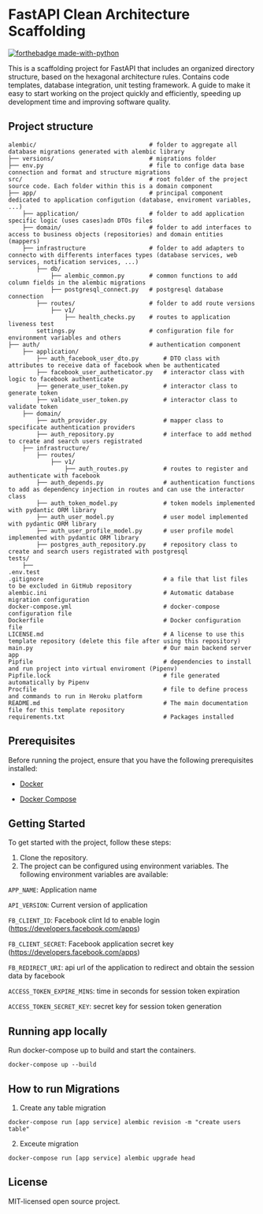 # FastAPI Clean Architecture Scaffolding
[![forthebadge made-with-python](http://ForTheBadge.com/images/badges/made-with-python.svg)](https://www.python.org/)

This is a scaffolding project for FastAPI that includes an organized directory structure, based on the hexagonal architecture rules. 
Contains code templates, database integration, unit testing framework.
A guide to make it easy to start working on the project quickly and efficiently, speeding up development
time and improving software quality.


## Project structure
```shell
alembic/                                # folder to aggregate all database migrations generated with alembic library
├── versions/                           # migrations folder
├── env.py                              # file to confige data base connection and format and structure migrations
src/                                    # root folder of the project source code. Each folder within this is a domain component
├── app/                                # principal component dedicated to application configution (database, enviroment variables, ...)
    ├── application/                    # folder to add application specific logic (uses cases)adn DTOs files 
    ├── domain/                         # folder to add interfaces to access to business objects (repositories) and domain entities (mappers)
    ├── infrastructure                  # folder to add adapters to connecto with differents interfaces types (database services, web services, notification services, ...)
        ├── db/                         
            ├── alembic_common.py       # common functions to add column fields in the alembic migrations
            ├── postgresql_connect.py   # postgresql database connection
        ├── routes/                     # folder to add route versions
            ├── v1/
                ├── health_checks.py    # routes to application liveness test
        settings.py                     # configuration file for environment variables and others
├── auth/                               # authentication component
    ├── application/
        ├── auth_facebook_user_dto.py       # DTO class with attributes to receive data of facebook when be authenticated
        ├── facebook_user_autheticator.py   # interactor class with logic to facebook authenticate
        ├── generate_user_token.py          # interactor class to generate token
        ├── validate_user_token.py          # interactor class to validate token
    ├── domain/
        ├── auth_provider.py                # mapper class to specificate authentication providers
        ├── auth_repository.py              # interface to add method to create and search users registrated
    ├── infrastructure/
        ├── routes/
            ├── v1/
                ├── auth_routes.py          # routes to register and authenticate with facebook
        ├── auth_depends.py                 # authentication functions to add as dependency injection in routes and can use the interactor class 
        ├── auth_token_model.py             # token models implemented with pydantic ORM library
        ├── auth_user_model.py              # user model implemented with pydantic ORM library
        ├── auth_user_profile_model.py      # user profile model implemented with pydantic ORM library
        ├── postgres_auth_repository.py     # repository class to create and search users registrated with postgresql
tests/
    ├──
.env.test
.gitignore                                  # a file that list files to be excluded in GitHub repository
alembic.ini                                 # Automatic database migration configuration
docker-compose.yml                          # docker-compose configuration file
Dockerfile                                  # Docker configuration file
LICENSE.md                                  # A license to use this template repository (delete this file after using this repository)
main.py                                     # Our main backend server app
Pipfile                                     # dependencies to install and run project into virtual enviroment (Pipenv)
Pipfile.lock                                # file generated automatically by Pipenv
Procfile                                    # file to define process and commands to run in Heroku platform
README.md                                   # The main documentation file for this template repository
requirements.txt                            # Packages installed
```
## Prerequisites
Before running the project, ensure that you have the following prerequisites installed:

* [Docker](https://www.docker.com/)

* [Docker Compose](https://www.docker.com/)

## Getting Started

To get started with the project, follow these steps:

1. Clone the repository. 
2. The project can be configured using environment variables. The following environment variables are available:

`APP_NAME`: Application name

`API_VERSION`: Current version of application 

`FB_CLIENT_ID`: Facebook clint Id to enable login (https://developers.facebook.com/apps)

`FB_CLIENT_SECRET`: Facebook application secret key (https://developers.facebook.com/apps)

`FB_REDIRECT_URI`: api url of the application to redirect and obtain the session data by facebook

`ACCESS_TOKEN_EXPIRE_MINS`: time in seconds for session token expiration

`ACCESS_TOKEN_SECRET_KEY`: secret key for session token generation

## Running app locally
Run docker-compose up to build and start the containers.

```shell
docker-compose up --build
```

## How to run Migrations
1. Create any table migration
```shell
docker-compose run [app service] alembic revision -m "create users table"
```
2. Exceute migration
```shell
docker-compose run [app service] alembic upgrade head
```

## License
MIT-licensed open source project.
